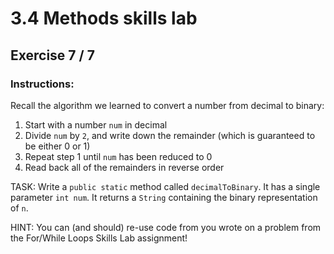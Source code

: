 # 3.4 Methods skills lab
## Exercise 7 / 7
### Instructions:
Recall the algorithm we learned to convert a number from decimal to binary:

1. Start with a number `num` in decimal
2. Divide `num` by `2`, and write down the remainder (which is guaranteed to be either 0 or 1)
3. Repeat step 1 until `num` has been reduced to 0
4. Read back all of the remainders in reverse order

TASK: Write a `public static` method called `decimalToBinary`. It has a single parameter `int num`. It returns a `String` containing the binary representation of `n`.

HINT: You can (and should) re-use code from you wrote on a problem from the For/While Loops Skills Lab assignment!